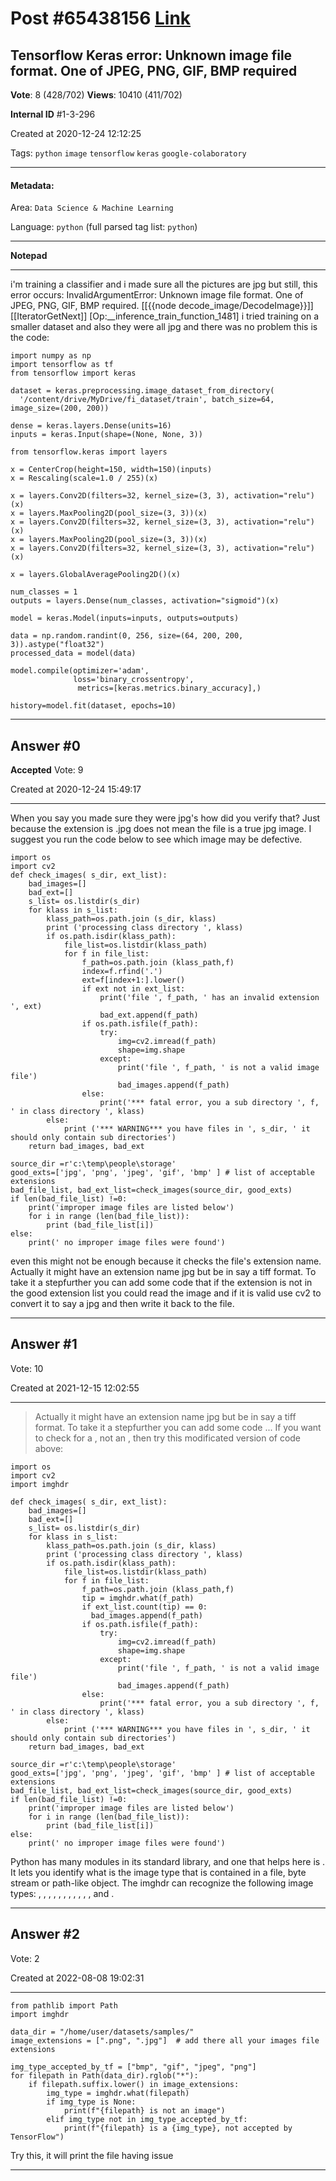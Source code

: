 
# Post \#65438156 [Link](https://stackoverflow.com/questions/65438156/)

## Tensorflow Keras error: Unknown image file format. One of JPEG, PNG, GIF, BMP required

**Vote**: 8 (428/702) **Views**: 10410 (411/702) 

**Internal ID** \#1-3-296

Created at 2020-12-24 12:12:25

Tags: `python` `image` `tensorflow` `keras` `google-colaboratory`

----------

#### Metadata:

Area: `Data Science & Machine Learning`

Language: `python` (full parsed tag list: `python`)

----------

**Notepad**


----------

i'm training a classifier and i made sure all the pictures are jpg but still, this error occurs:
InvalidArgumentError:  Unknown image file format. One of JPEG, PNG, GIF, BMP required.
[[{{node decode_image/DecodeImage}}]]
[[IteratorGetNext]] [Op:__inference_train_function_1481]
i tried training on a smaller dataset and also they were all jpg and there was no problem
this is the code:
```
import numpy as np
import tensorflow as tf
from tensorflow import keras

dataset = keras.preprocessing.image_dataset_from_directory(
  '/content/drive/MyDrive/fi_dataset/train', batch_size=64, image_size=(200, 200))

dense = keras.layers.Dense(units=16)
inputs = keras.Input(shape=(None, None, 3))

from tensorflow.keras import layers

x = CenterCrop(height=150, width=150)(inputs)
x = Rescaling(scale=1.0 / 255)(x)

x = layers.Conv2D(filters=32, kernel_size=(3, 3), activation="relu")(x)
x = layers.MaxPooling2D(pool_size=(3, 3))(x)
x = layers.Conv2D(filters=32, kernel_size=(3, 3), activation="relu")(x)
x = layers.MaxPooling2D(pool_size=(3, 3))(x)
x = layers.Conv2D(filters=32, kernel_size=(3, 3), activation="relu")(x)

x = layers.GlobalAveragePooling2D()(x)

num_classes = 1
outputs = layers.Dense(num_classes, activation="sigmoid")(x)

model = keras.Model(inputs=inputs, outputs=outputs)

data = np.random.randint(0, 256, size=(64, 200, 200, 3)).astype("float32")
processed_data = model(data)

model.compile(optimizer='adam',
              loss='binary_crossentropy',
               metrics=[keras.metrics.binary_accuracy],)

history=model.fit(dataset, epochs=10)
```



----------
        
## Answer \#0

**Accepted** Vote: 9

Created at 2020-12-24 15:49:17

------------

When you say you made sure they were jpg's how did you verify that? Just because the extension is .jpg does not mean the file is a true jpg image. I suggest you run the code below to see which image may be defective.
```
import os
import cv2
def check_images( s_dir, ext_list):
    bad_images=[]
    bad_ext=[]
    s_list= os.listdir(s_dir)
    for klass in s_list:
        klass_path=os.path.join (s_dir, klass)
        print ('processing class directory ', klass)
        if os.path.isdir(klass_path):
            file_list=os.listdir(klass_path)
            for f in file_list:               
                f_path=os.path.join (klass_path,f)
                index=f.rfind('.')
                ext=f[index+1:].lower()
                if ext not in ext_list:
                    print('file ', f_path, ' has an invalid extension ', ext)
                    bad_ext.append(f_path)
                if os.path.isfile(f_path):
                    try:
                        img=cv2.imread(f_path)
                        shape=img.shape
                    except:
                        print('file ', f_path, ' is not a valid image file')
                        bad_images.append(f_path)
                else:
                    print('*** fatal error, you a sub directory ', f, ' in class directory ', klass)
        else:
            print ('*** WARNING*** you have files in ', s_dir, ' it should only contain sub directories')
    return bad_images, bad_ext

source_dir =r'c:\temp\people\storage'
good_exts=['jpg', 'png', 'jpeg', 'gif', 'bmp' ] # list of acceptable extensions
bad_file_list, bad_ext_list=check_images(source_dir, good_exts)
if len(bad_file_list) !=0:
    print('improper image files are listed below')
    for i in range (len(bad_file_list)):
        print (bad_file_list[i])
else:
    print(' no improper image files were found')
```

even this might not be enough because it checks the file's extension name.
Actually it might have an extension name jpg but be in say a tiff format.
To take it a stepfurther you can add some code that if the extension is not in
the good extension list you could read the image and if it is valid use cv2 to convert it to say a jpg and then write it back to the file.


------------
    
    
## Answer \#1

 Vote: 10

Created at 2021-12-15 12:02:55

------------

> Actually it might have an extension name jpg but be in say a
tiff format. To take it a stepfurther you can add some code ...
If you want to check for a , not an , then try this modificated version of code above:
```
import os
import cv2
import imghdr

def check_images( s_dir, ext_list):
    bad_images=[]
    bad_ext=[]
    s_list= os.listdir(s_dir)
    for klass in s_list:
        klass_path=os.path.join (s_dir, klass)
        print ('processing class directory ', klass)
        if os.path.isdir(klass_path):
            file_list=os.listdir(klass_path)
            for f in file_list:               
                f_path=os.path.join (klass_path,f)
                tip = imghdr.what(f_path)
                if ext_list.count(tip) == 0:
                  bad_images.append(f_path)
                if os.path.isfile(f_path):
                    try:
                        img=cv2.imread(f_path)
                        shape=img.shape
                    except:
                        print('file ', f_path, ' is not a valid image file')
                        bad_images.append(f_path)
                else:
                    print('*** fatal error, you a sub directory ', f, ' in class directory ', klass)
        else:
            print ('*** WARNING*** you have files in ', s_dir, ' it should only contain sub directories')
    return bad_images, bad_ext

source_dir =r'c:\temp\people\storage'
good_exts=['jpg', 'png', 'jpeg', 'gif', 'bmp' ] # list of acceptable extensions
bad_file_list, bad_ext_list=check_images(source_dir, good_exts)
if len(bad_file_list) !=0:
    print('improper image files are listed below')
    for i in range (len(bad_file_list)):
        print (bad_file_list[i])
else:
    print(' no improper image files were found')
```

Python has many modules in its standard library, and one that helps here is . It lets you identify what is the image type that is contained in a file, byte stream or path-like object. The imghdr can recognize the following image types: , , , , , , , , , , ,  and .


------------
    
    
## Answer \#2

 Vote: 2

Created at 2022-08-08 19:02:31

------------

```
from pathlib import Path
import imghdr

data_dir = "/home/user/datasets/samples/"
image_extensions = [".png", ".jpg"]  # add there all your images file extensions

img_type_accepted_by_tf = ["bmp", "gif", "jpeg", "png"]
for filepath in Path(data_dir).rglob("*"):
    if filepath.suffix.lower() in image_extensions:
        img_type = imghdr.what(filepath)
        if img_type is None:
            print(f"{filepath} is not an image")
        elif img_type not in img_type_accepted_by_tf:
            print(f"{filepath} is a {img_type}, not accepted by TensorFlow")
```

Try this, it will print the file having issue


------------
    
    